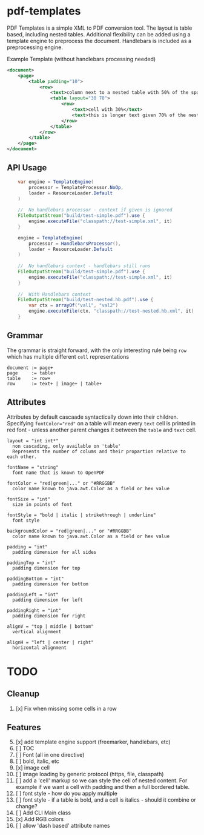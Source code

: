 # pdf-templates
PDF Templates is a simple XML to PDF conversion tool.  The layout 
is table based, including nested tables.  Additional flexibility 
can be added using a template engine to preprocess the document.
Handlebars is included as a preprocessing engine.

Example Template (without handlebars processing needed)
```xml
<document>
    <page>
        <table padding="10">
            <row>
                <text>column next to a nested table with 50% of the space</text>
                <table layout="30 70">
                    <row>
                        <text>cell with 30%</text>
                        <text>this is longer text given 70% of the nested table space</text>
                    </row>
                </table>
            </row>
        </table>
    </page>
</document>
```

## API Usage

```java
    var engine = TemplateEngine(
        processor = TemplateProcessor.NoOp,
        loader = ResourceLoader.Default
    )
        
    //  No handlebars processor - context if given is ignored
    FileOutputStream("build/test-simple.pdf").use {
        engine.executeFile("classpath://test-simple.xml", it)
    }

    engine = TemplateEngine(
        processor = HandlebarsProcessor(),
        loader = ResourceLoader.Default
    )    
        
    //  No handlebars context - handlebars still runs
    FileOutputStream("build/test-simple.pdf").use {
        engine.executeFile("classpath://test-simple.xml", it)
    }
        
    //  With Handlebars context
    FileOutputStream("build/test-nested.hb.pdf").use {
        var ctx = arrayOf("val1", "val2")
        engine.executeFile(ctx, "classpath://test-nested.hb.xml", it)
    }

```

## Grammar

The grammar is straight forward, with the only interesting rule being `row` 
which has multiple different `cell` representations

```
document := page+
page     := table+
table    := row+
row      := text+ | image+ | table+
```

## Attributes
Attributes by default cascaade syntactically down into their children.  Specifying 
`fontColor="red"` on a table will mean every `text` cell is printed in red font - 
unless another parent changes it between the `table` and `text` cell.

```
layout = "int int*"  
  non cascading, only available on 'table'
  Represents the number of colums and their propartion relative to each other.
  
fontName = "string"
  font name that is known to OpenPDF
  
fontColor = "red|green|..." or "#RRGGBB"
  color name known to java.awt.Color as a field or hex value
  
fontSize = "int"
  size in points of font
  
fontStyle = "bold | italic | strikethrough | underline"
  font style
  
backgroundColor = "red|green|..." or "#RRGGBB"
  color name known to java.awt.Color as a field or hex value
  
padding = "int"
  padding dimension for all sides
  
paddingTop = "int"
  padding dimension for top
  
paddingBottom = "int"
  padding dimension for bottom
  
paddingLeft = "int"
  padding dimension for left
  
paddingRight = "int"
  padding dimension for right

alignV = "top | middle | bottom"
  vertical alignment  
                            
alignH = "left | center | right"
  horizontal alignment                            
```


# TODO
## Cleanup
1. [x] Fix when missing some cells in a row

## Features
5. [x] add template engine support (freemarker, handlebars, etc)
6. [ ] TOC
7. [ ] Font (all in one directive)
8. [ ] bold, italic, etc
9. [x] image cell
10. [ ] image loading by generic protocol (https, file, classpath)
11. [ ] add a 'cell' markup so we can style the cell of nested content. 
For example if we want a cell with padding and then a full bordered table.
12. [ ] font style - how do you apply multiple
13. [ ] font style - if a table is bold, and a cell is italics - should it 
combine or change?
14. [ ] Add CLI Main class
15. [x] Add RGB colors
16. [ ] allow 'dash based' attribute names
